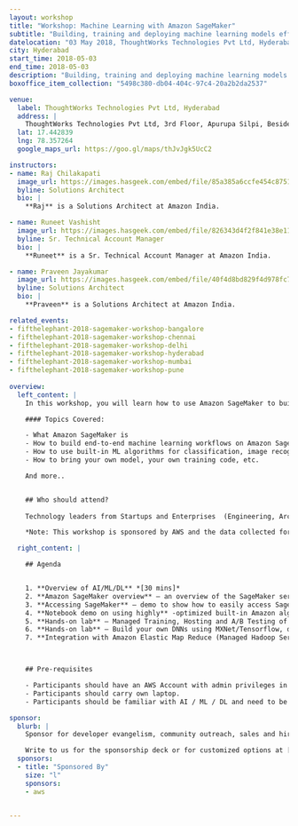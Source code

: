 ```yaml
---
layout: workshop
title: "Workshop: Machine Learning with Amazon SageMaker"
subtitle: "Building, training and deploying machine learning models efficiently and at scale"
datelocation: "03 May 2018, ThoughtWorks Technologies Pvt Ltd, Hyderabad"
city: Hyderabad
start_time: 2018-05-03
end_time: 2018-05-03
description: "Building, training and deploying machine learning models efficiently and at scale"
boxoffice_item_collection: "5498c380-db04-404c-97c4-20a2b2da2537"

venue:
  label: ThoughtWorks Technologies Pvt Ltd, Hyderabad
  address: |
    ThoughtWorks Technologies Pvt Ltd, 3rd Floor, Apurupa Silpi, Beside H.P. Petrol Bunk, KFC Building, Rajiv Gandhi Nagar, Gachibowli, Hyderabad, Telangana - 32
  lat: 17.442839
  lng: 78.357264
  google_maps_url: https://goo.gl/maps/thJvJgk5UcC2

instructors:
- name: Raj Chilakapati
  image_url: https://images.hasgeek.com/embed/file/85a385a6ccfe454c8751e72c5b15464e
  byline: Solutions Architect
  bio: |
    **Raj** is a Solutions Architect at Amazon India.

- name: Runeet Vashisht
  image_url: https://images.hasgeek.com/embed/file/826343d4f2f841e38e11e6c27736cd09
  byline: Sr. Technical Account Manager
  bio: |
    **Runeet** is a Sr. Technical Account Manager at Amazon India.

- name: Praveen Jayakumar
  image_url: https://images.hasgeek.com/embed/file/40f4d8bd829f4d978fc778379caf8320
  byline: Solutions Architect
  bio: |
    **Praveen** is a Solutions Architect at Amazon India.

related_events:
- fifthelephant-2018-sagemaker-workshop-bangalore
- fifthelephant-2018-sagemaker-workshop-chennai
- fifthelephant-2018-sagemaker-workshop-delhi
- fifthelephant-2018-sagemaker-workshop-hyderabad
- fifthelephant-2018-sagemaker-workshop-mumbai
- fifthelephant-2018-sagemaker-workshop-pune
  
overview:
  left_content: |
    In this workshop, you will learn how to use Amazon SageMaker to build, train and host machine learning models. Going through a number of Jupyter notebooks, you will first learn how to use built-in algorithms to perform complex tasks like image classification or clustering. Then, trainers will teach you how you can bring your own Tensorflow or Apache MXNet script to train deep learning models. Finally, you will deploy your models to SageMaker-managed infrastructure and use them to predict new samples.

    #### Topics Covered:

    - What Amazon SageMaker is
    - How to build end-to-end machine learning workflows on Amazon SageMaker
    - How to use built-in ML algorithms for classification, image recognition, etc.
    - How to bring your own model, your own training code, etc.

    And more..


    ## Who should attend?
    
    Technology leaders from Startups and Enterprises  (Engineering, Architecture, Product, Development) who are interested in expanding your knowledge on Artificial Intelligence, Machine Learning, and how it can be applied to your business. 

    *Note: This workshop is sponsored by AWS and the data collected for this workshop will be shared with them.*

  right_content: |

    ## Agenda


    1. **Overview of AI/ML/DL** *[30 mins]*
    2. **Amazon SageMaker overview** – an overview of the SageMaker service, best use cases, main features including AWS security concepts of IAM, VPC, KMS. *[ 45 mins.]*
    3. **Accessing SageMaker** – demo to show how to easily access SageMaker service [Duration: 15 mins.]
    4. **Notebook demo on using highly** -optimized built-in Amazon algorithms [Duration: 30 mins.]
    5. **Hands-on lab** – Managed Training, Hosting and A/B Testing of Amazon built-in algorithm – Amazon linear learner algorithm / parallel training using SageMaker Estimators / SageMaker Python SDK [Duration: 45 mins.]
    6. **Hands-on lab** – Build your own DNNs using MXNet/Tensorflow, distributed training on GPUs and serving using SageMaker [Duration: 1 hr. 15 mins.]
    7. **Integration with Amazon Elastic Map Reduce (Managed Hadoop Service)** - Amazon SageMaker notebooks backed by Spark in Amazon EMR [Duration: 1 hr.]



    ## Pre-requisites

    - Participants should have an AWS Account with admin privileges in IAM and EC2 limit for P2 instances increased to 2 in AWS Region North Virginia (us-east-1). Check out [this](https://docs.aws.amazon.com/AWSEC2/latest/UserGuide/ec2-resource-limits.html) doc to know more about how to increase EC2 limits. All participants will be provided AWS Credits for the workshop
    - Participants should carry own laptop.
    - Participants should be familiar with AI / ML / DL and need to be hands-on practitioners.

sponsor:
  blurb: |
    Sponsor for developer evangelism, community outreach, sales and hiring.

    Write to us for the sponsorship deck or for customized options at [info@hasgeek.com](mailto:info@hasgeek.com)
  sponsors:
  - title: "Sponsored By"
    size: "l"
    sponsors:
    - aws     


---
```

